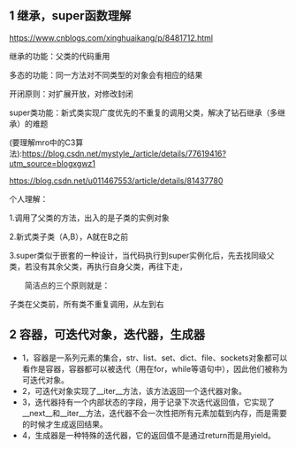 ## 1 继承，super函数理解

https://www.cnblogs.com/xinghuaikang/p/8481712.html

继承的功能：父类的代码重用

多态的功能：同一方法对不同类型的对象会有相应的结果

开闭原则：对扩展开放，对修改封闭

super类功能：新式类实现广度优先的不重复的调用父类，解决了钻石继承（多继承）的难题

(要理解mro中的C3算法):https://blog.csdn.net/mystyle_/article/details/77619416?utm_source=blogxgwz1 

https://blog.csdn.net/u011467553/article/details/81437780

个人理解：

1.调用了父类的方法，出入的是子类的实例对象

2.新式类子类（A,B），A就在B之前

3.super类似于嵌套的一种设计，当代码执行到super实例化后，先去找同级父类，若没有其余父类，再执行自身父类，再往下走，

　　简洁点的三个原则就是：

子类在父类前，所有类不重复调用，从左到右

## 2 容器，可迭代对象，迭代器，生成器
* 1，容器是一系列元素的集合，str、list、set、dict、file、sockets对象都可以看作是容器，容器都可以被迭代（用在for，while等语句中），因此他们被称为可迭代对象。
* 2，可迭代对象实现了__iter__方法，该方法返回一个迭代器对象。
* 3，迭代器持有一个内部状态的字段，用于记录下次迭代返回值，它实现了__next__和__iter__方法，迭代器不会一次性把所有元素加载到内存，而是需要的时候才生成返回结果。
* 4，生成器是一种特殊的迭代器，它的返回值不是通过return而是用yield。
